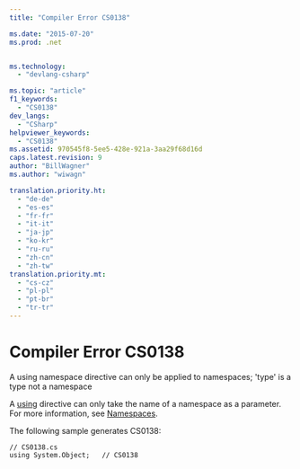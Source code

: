 ```yaml
---
title: "Compiler Error CS0138"

ms.date: "2015-07-20"
ms.prod: .net


ms.technology: 
  - "devlang-csharp"

ms.topic: "article"
f1_keywords: 
  - "CS0138"
dev_langs: 
  - "CSharp"
helpviewer_keywords: 
  - "CS0138"
ms.assetid: 970545f8-5ee5-428e-921a-3aa29f68d16d
caps.latest.revision: 9
author: "BillWagner"
ms.author: "wiwagn"

translation.priority.ht: 
  - "de-de"
  - "es-es"
  - "fr-fr"
  - "it-it"
  - "ja-jp"
  - "ko-kr"
  - "ru-ru"
  - "zh-cn"
  - "zh-tw"
translation.priority.mt: 
  - "cs-cz"
  - "pl-pl"
  - "pt-br"
  - "tr-tr"
---
```

# Compiler Error CS0138
A using namespace directive can only be applied to namespaces; 'type' is a type not a namespace  
  
 A [using](../../csharp/language-reference/keywords/using.md) directive can only take the name of a namespace as a parameter. For more information, see [Namespaces](../../csharp/programming-guide/namespaces/index.md).  
  
 The following sample generates CS0138:  
  
```  
// CS0138.cs  
using System.Object;   // CS0138  
```
